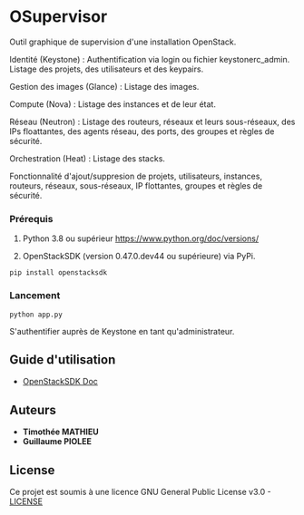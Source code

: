 # OSupervisor

Outil graphique de supervision d'une installation OpenStack. 

Identité (Keystone) : Authentification via login ou fichier keystonerc_admin. Listage des projets, des utilisateurs et des keypairs.

Gestion des images (Glance) : Listage des images.

Compute (Nova) : Listage des instances et de leur état. 

Réseau (Neutron) : Listage des routeurs, réseaux et leurs sous-réseaux, des IPs floattantes, des agents réseau, des ports, des groupes et règles de sécurité.

Orchestration (Heat) : Listage des stacks.

Fonctionnalité d'ajout/suppresion de projets, utilisateurs, instances, routeurs, réseaux, sous-réseaux, IP flottantes, groupes et règles de sécurité.




### Prérequis

1. Python 3.8 ou supérieur https://www.python.org/doc/versions/ 

2. OpenStackSDK (version 0.47.0.dev44 ou supérieure) via PyPi.   
```
pip install openstacksdk
```


### Lancement

```
python app.py
```
S'authentifier auprès de Keystone en tant qu'administrateur.

## Guide d'utilisation 

* [OpenStackSDK Doc](https://docs.openstack.org/openstacksdk/latest/user/index.html) 


## Auteurs

* **Timothée MATHIEU** 
* **Guillaume PIOLEE** 


## License

Ce projet est soumis à une licence GNU General Public License v3.0 -  [LICENSE](LICENSE) 

